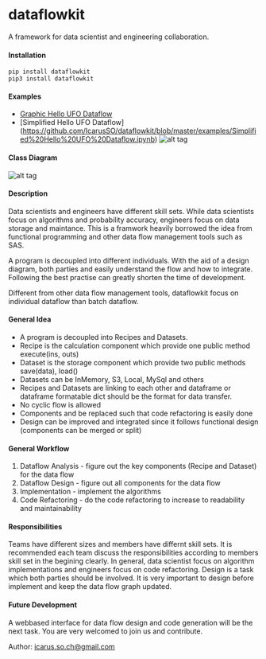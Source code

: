 # dataflowkit

A framework for data scientist and engineering collaboration. 


#### Installation
    pip install dataflowkit
    pip3 install dataflowkit


#### Examples
- [Graphic Hello UFO Dataflow](https://github.com/IcarusSO/dataflowkit/blob/master/examples/Graphic%20Hello%20UFO%20Dataflow.ipynb)
- [Simplified Hello UFO Dataflow] (https://github.com/IcarusSO/dataflowkit/blob/master/examples/Simplified%20Hello%20UFO%20Dataflow.ipynb)
![alt tag](https://docs.google.com/drawings/d/1GmUuHiuw8--FWhrAFjw-kz5D4Y15epY1Y6-diBH-AO8/pub?w=2404&h=1165)


#### Class Diagram
![alt tag](https://raw.githubusercontent.com/IcarusSO/dataflowkit/master/img/class-diagram.png)


#### Description
Data scientists and engineers have different skill sets. While data scientists focus on algorithms and probability accuracy,
engineers focus on data storage and maintance.
This is a framwork heavily borrowed the idea from functional programming and other data flow management tools such as SAS.


A program is decoupled into different individuals. With the aid of a design diagram, both parties and easily understand the flow 
and how to integrate. Following the best practise can greatly shorten the time of development.


Different from other data flow management tools, dataflowkit focus on individual dataflow than batch dataflow.


#### General Idea
- A program is decoupled into Recipes and Datasets. 
- Recipe is the calculation component which provide one public method execute(ins, outs)
- Dataset is the storage component which provide two public methods save(data), load()
- Datasets can be InMemory, S3, Local, MySql and others
- Recipes and Datasets are linking to each other and dataframe or dataframe formatable dict should be the format for data transfer.
- No cyclic flow is allowed
- Components and be replaced such that code refactoring is easily done
- Design can be improved and integrated since it follows functional design (components can be merged or split)


#### General Workflow
1. Dataflow Analysis - figure out the key components (Recipe and Dataset) for the data flow
2. Dataflow Design - figure out all components for the data flow
3. Implementation - implement the algorithms
4. Code Refactoring - do the code refactoring to increase to readability and maintainability


#### Responsibilities
Teams have different sizes and members have differnt skill sets. 
It is recommended each team discuss the responsibilities according to members skill set in the begining clearly.
In general, data scientist focus on algorithm implementations and engineers focus on code refactoring.
Design is a task which both parties should be involved. 
It is very important to design before implement and keep the data flow graph updated.


#### Future Development
A webbased interface for data flow design and code generation will be the next task.
You are very welcomed to join us and contribute.

Author: icarus.so.ch@gmail.com


